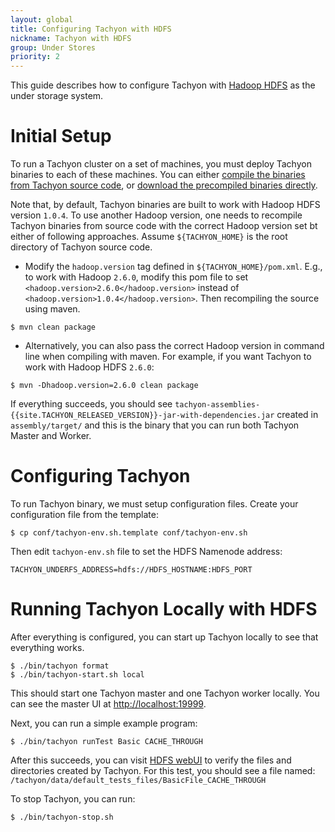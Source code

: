 ```yaml
---
layout: global
title: Configuring Tachyon with HDFS
nickname: Tachyon with HDFS
group: Under Stores
priority: 2
---
```


This guide describes how to configure Tachyon with [Hadoop HDFS](https://hadoop.apache.org/docs/stable/hadoop-project-dist/hadoop-hdfs/HdfsUserGuide.html) as the under storage system.

# Initial Setup

To run a Tachyon cluster on a set of machines, you must deploy Tachyon binaries to each of these machines. You can either [compile the binaries from Tachyon source code](Building-Tachyon-Master-Branch.html), or [download the precompiled binaries directly](Running-Tachyon-Locally.html).

Note that, by default, Tachyon binaries are built to work with Hadoop HDFS version `1.0.4`. To use another Hadoop version, one needs to recompile Tachyon binaries from source code with the correct Hadoop version set bt either of following approaches. Assume `${TACHYON_HOME}` is the root directory of Tachyon source code.
 
* Modify the `hadoop.version` tag defined in `${TACHYON_HOME}/pom.xml`. E.g., to work with Hadoop `2.6.0`, modify this pom file to set `<hadoop.version>2.6.0</hadoop.version>` instead of `<hadoop.version>1.0.4</hadoop.version>`. Then recompiling the source using maven.
 
~~~
$ mvn clean package
~~~

* Alternatively, you can also pass the correct Hadoop version in command line when compiling with maven. For example, if you want Tachyon to work with Hadoop HDFS `2.6.0`:

~~~
$ mvn -Dhadoop.version=2.6.0 clean package
~~~

If everything succeeds, you should see `tachyon-assemblies-{{site.TACHYON_RELEASED_VERSION}}-jar-with-dependencies.jar` created in `assembly/target/` and this is the binary that you can run both Tachyon Master and Worker.

# Configuring Tachyon 

To run Tachyon binary, we must setup configuration files. Create your configuration file from the template:

~~~
$ cp conf/tachyon-env.sh.template conf/tachyon-env.sh
~~~

Then edit `tachyon-env.sh` file to set the HDFS Namenode address: 

~~~
TACHYON_UNDERFS_ADDRESS=hdfs://HDFS_HOSTNAME:HDFS_PORT
~~~

# Running Tachyon Locally with HDFS
  
After everything is configured, you can start up Tachyon locally to see that everything works.
  
~~~
$ ./bin/tachyon format
$ ./bin/tachyon-start.sh local
~~~
  
This should start one Tachyon master and one Tachyon worker locally. You can see the master UI at [http://localhost:19999](http://localhost:19999).
  
Next, you can run a simple example program:
  
~~~
$ ./bin/tachyon runTest Basic CACHE_THROUGH
~~~

After this succeeds, you can visit [HDFS webUI](http://localhost:50070) to verify the files and directories created by Tachyon. For this test, you should see a file named: `/tachyon/data/default_tests_files/BasicFile_CACHE_THROUGH`
  
To stop Tachyon, you can run:
  
~~~
$ ./bin/tachyon-stop.sh
~~~

